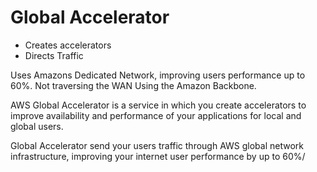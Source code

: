 # Global Accelerator

- Creates accelerators
- Directs Traffic

Uses Amazons Dedicated Network, improving users performance up to 60%. Not traversing the WAN
Using the Amazon Backbone.

AWS Global Accelerator is a service in which you create accelerators to improve availability and performance of your applications for local and global users.

Global Accelerator send your users traffic through AWS global network infrastructure, improving your internet user performance by up to 60%/

